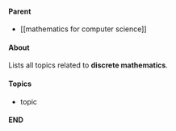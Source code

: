 #### Parent
- [[mathematics for computer science]]

#### About
Lists all topics related to **discrete  mathematics**.

#### Topics
- topic

#### END



